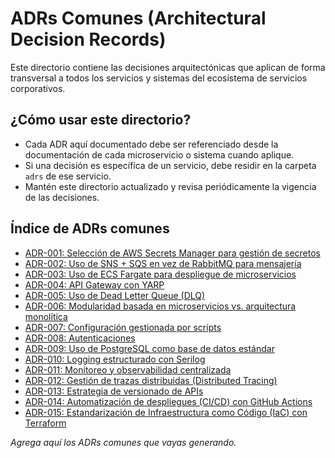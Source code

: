 # ADRs Comunes (Architectural Decision Records)

Este directorio contiene las decisiones arquitectónicas que aplican de forma transversal a todos los servicios y sistemas del ecosistema de servicios corporativos.

## ¿Cómo usar este directorio?
- Cada ADR aquí documentado debe ser referenciado desde la documentación de cada microservicio o sistema cuando aplique.
- Si una decisión es específica de un servicio, debe residir en la carpeta `adrs` de ese servicio.
- Mantén este directorio actualizado y revisa periódicamente la vigencia de las decisiones.

## Índice de ADRs comunes

- [ADR-001: Selección de AWS Secrets Manager para gestión de secretos](./adr-001-gestion-secrets-manager.md)
- [ADR-002: Uso de SNS + SQS en vez de RabbitMQ para mensajería](./adr-002-sqs-sns.md)
- [ADR-003: Uso de ECS Fargate para despliegue de microservicios](./adr-003-ecs-fargate.md)
- [ADR-004: API Gateway con YARP](./adr-004-api-gateway-yarp.md)
- [ADR-005: Uso de Dead Letter Queue (DLQ)](./adr-005-dlq.md)
- [ADR-006: Modularidad basada en microservicios vs. arquitectura monolítica](./adr-006-modularidad.md)
- [ADR-007: Configuración gestionada por scripts](./adr-007-configuracion-scripts.md)
- [ADR-008: Autenticaciones](./adr-008-autenticaciones.md)
- [ADR-009: Uso de PostgreSQL como base de datos estándar](./adr-009-postgresql-standard.md)
- [ADR-010: Logging estructurado con Serilog](./adr-010-logging-serilog.md)
- [ADR-011: Monitoreo y observabilidad centralizada](./adr-011-monitoreo-observabilidad.md)
- [ADR-012: Gestión de trazas distribuidas (Distributed Tracing)](./adr-012-tracing-distribuido.md)
- [ADR-013: Estrategia de versionado de APIs](./adr-013-versionado-apis.md)
- [ADR-014: Automatización de despliegues (CI/CD) con GitHub Actions](./adr-014-ci-cd-github-actions.md)
- [ADR-015: Estandarización de Infraestructura como Código (IaC) con Terraform](./adr-015-iac-terraform.md)

_Agrega aquí los ADRs comunes que vayas generando._
